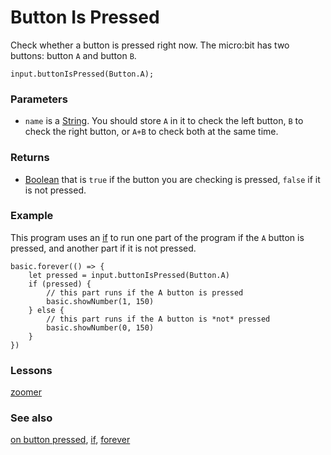 # Button Is Pressed

Check whether a button is pressed right now. The micro:bit has two buttons: button `A` and button `B`.

```sig
input.buttonIsPressed(Button.A);
```

### Parameters

* ``name`` is a [String](/reference/types/string). You should store `A` in it to check the left button, `B` to check the right button, or `A+B` to check both at the same time.

### Returns

* [Boolean](/reference/types/boolean) that is `true` if the button you are checking is pressed, `false` if it is not pressed.

### Example

This program uses an [if](/reference/logic/if) to run 
one part of the program if the `A` button is pressed, and 
another part if it is not pressed.

```blocks
basic.forever(() => {
    let pressed = input.buttonIsPressed(Button.A)
    if (pressed) {
        // this part runs if the A button is pressed
        basic.showNumber(1, 150)
    } else {
        // this part runs if the A button is *not* pressed
        basic.showNumber(0, 150)
    }
})
```

### Lessons

[zoomer](/lessons/zoomer)

### See also

[on button pressed](/reference/input/on-button-pressed), [if](/reference/logic/if), [forever](/reference/basic/forever)

